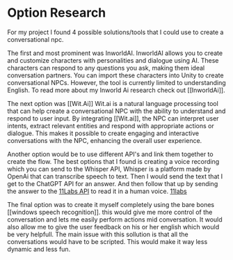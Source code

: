 # Option Research

For my project I found 4 possible solutions/tools that I could use to create a conversational npc.

The first and most prominent was InworldAI.
InworldAI allows you to create and customize characters with personalities and dialogue using AI. These characters can respond to any questions you ask, making them ideal conversation partners. You can import these characters into Unity to create conversational NPCs. However, the tool is currently limited to understanding English. To read more about my Inworld Ai research check out [[InworldAi]].

The next option was [[Wit.Ai]]
Wit.ai is a natural language processing tool that can help create a conversational NPC with the ability to understand and respond to user input. By integrating [[Wit.ai]], the NPC can interpret user intents, extract relevant entities and respond with appropriate actions or dialogue. This makes it possible to create engaging and interactive conversations with the NPC, enhancing the overall user experience. 

Another option would be to use different API's and link them together to create the flow. The best options that I found is creating a voice recording which you can send to the Whisper API, Whisper is a platform made by OpenAi that can transcribe speech to text. Then I would send the text that I get to the ChatGPT API for an answer. And then follow that up by sending the answer to the [11Labs API](https://github.com/RensVlooswijk/PIT-Internship/blob/Dev/Research%20Documents/11Labs) to read it in a human voice.
[11labs](/Research%20Documents/11Labs.md)


The final option was to create it myself completely using the bare bones [[windows speech recognition]]. this would give me more control of the conversation and lets me easily perform actions mid conversation. It would also allow me to give the user feedback on his or her english which would be very helpfull. The main issue with this sollution is that all the conversations would have to be scripted. This would make it way less dynamic and less fun.
